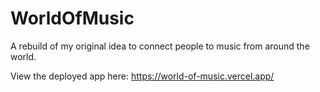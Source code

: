 # WorldOfMusic

A rebuild of my original idea to connect people to music from around the world.

View the deployed app here: https://world-of-music.vercel.app/
